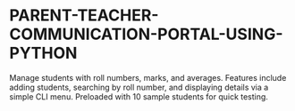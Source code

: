# PARENT-TEACHER-COMMUNICATION-PORTAL-USING-PYTHON
Manage students with roll numbers, marks, and averages. Features include adding students, searching by roll number, and displaying details via a simple CLI menu. Preloaded with 10 sample students for quick testing.
